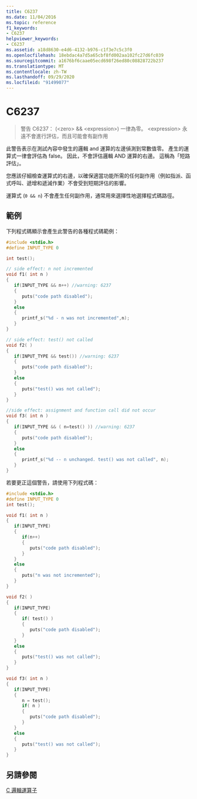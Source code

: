 ```yaml
---
title: C6237
ms.date: 11/04/2016
ms.topic: reference
f1_keywords:
- C6237
helpviewer_keywords:
- C6237
ms.assetid: a18d8630-e4d6-4132-b976-c1f3e7c5c3f0
ms.openlocfilehash: 18ebdac4a7d5a65cbf8fd002aa102fc27d6fc039
ms.sourcegitcommit: a1676bf6caae05ecd698f26ed80c08828722b237
ms.translationtype: MT
ms.contentlocale: zh-TW
ms.lasthandoff: 09/29/2020
ms.locfileid: "91499077"
---
```

# <a name="c6237"></a>C6237

> 警告 C6237： (\<zero>  &&  \<expression>) 一律為零。 \<expression> 永遠不會進行評估，而且可能會有副作用

此警告表示在測試內容中發生的邏輯 and 運算的左邊偵測到常數值零。 產生的運算式一律會評估為 false。 因此，不會評估邏輯 AND 運算的右邊。 這稱為「短路評估」。

您應該仔細檢查運算式的右邊，以確保適當功能所需的任何副作用（例如指派、函式呼叫、遞增和遞減作業）不會受到短期評估的影響。

運算式 (`0 && n`) 不會產生任何副作用，通常用來選擇性地選擇程式碼路徑。

## <a name="example"></a>範例

下列程式碼顯示會產生此警告的各種程式碼範例：

```cpp
#include <stdio.h>
#define INPUT_TYPE 0

int test();

// side effect: n not incremented
void f1( int n )
{
   if(INPUT_TYPE && n++) //warning: 6237
   {
      puts("code path disabled");
   }
   else
   {
      printf_s("%d - n was not incremented",n);
   }
}

// side effect: test() not called
void f2( )
{
   if(INPUT_TYPE && test()) //warning: 6237
   {
      puts("code path disabled");
   }
   else
   {
      puts("test() was not called");
   }
}

//side effect: assignment and function call did not occur
void f3( int n )
{
   if(INPUT_TYPE && ( n=test() )) //warning: 6237
   {
      puts("code path disabled");
   }
   else
   {
      printf_s("%d -- n unchanged. test() was not called", n);
   }
}
```

若要更正這個警告，請使用下列程式碼：

```cpp
#include <stdio.h>
#define INPUT_TYPE 0
int test();

void f1( int n )
{
   if(INPUT_TYPE)
   {
      if(n++)
      {
         puts("code path disabled");
      }
   }
   else
   {
      puts("n was not incremented");
   }
}

void f2( )
{
   if(INPUT_TYPE)
   {
      if( test() )
      {
         puts("code path disabled");
      }
   }
   else
   {
      puts("test() was not called");
   }
}

void f3( int n )
{
   if(INPUT_TYPE)
   {
      n = test();
      if( n )
      {
         puts("code path disabled");
      }
   }
   else
   {
      puts("test() was not called");
   }
}
```

## <a name="see-also"></a>另請參閱

[C 邏輯運算子](../c-language/c-logical-operators.md)
